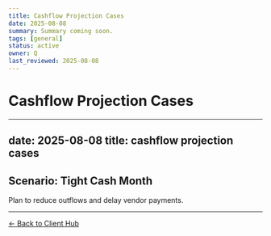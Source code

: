 ```yaml
---
title: Cashflow Projection Cases
date: 2025-08-08
summary: Summary coming soon.
tags: [general]
status: active
owner: Q
last_reviewed: 2025-08-08
---
```

# Cashflow Projection Cases

---
date: 2025-08-08
title: cashflow projection cases
---
## Scenario: Tight Cash Month
Plan to reduce outflows and delay vendor payments.

---
[← Back to Client Hub](https://www.builtbyrays.com/Client-Vault/portal)
